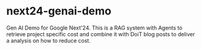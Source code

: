 # next24-genai-demo
Gen AI Demo for Google Next'24. This is a RAG system with Agents to retrieve project specific cost and combine it with DoiT blog posts to deliver a analysis on how to reduce cost.
